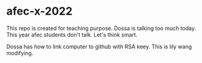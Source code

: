 # afec-x-2022
This repo is created for teaching purpose.
Dossa is talking too much today.
This year afec students don't talk.
Let's think smart.

Dossa has how to link computer to github with RSA keey.
This is lily wang modifying.
